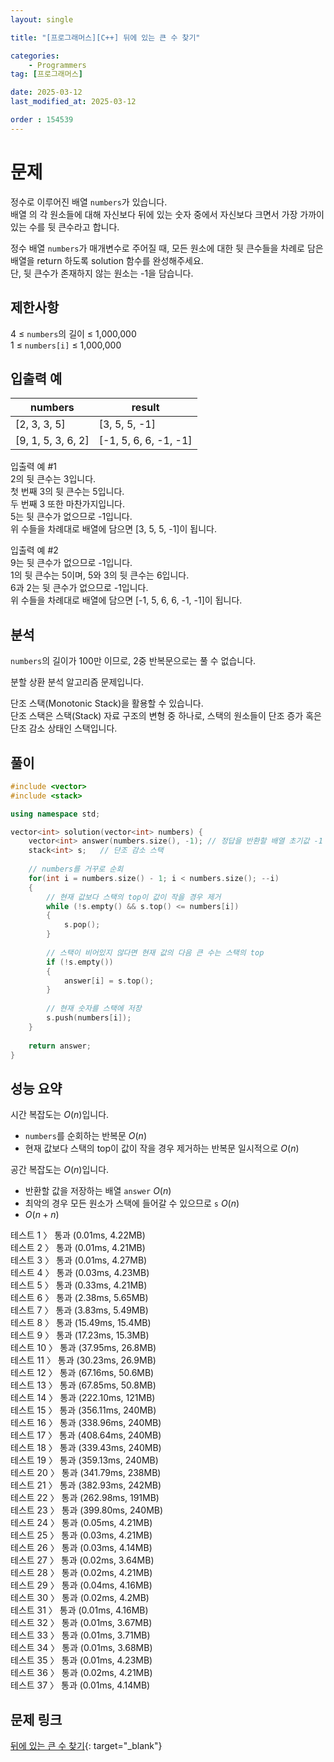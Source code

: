 ```yaml
---
layout: single

title: "[프로그래머스][C++] 뒤에 있는 큰 수 찾기"

categories:
    - Programmers
tag: [프로그래머스]

date: 2025-03-12
last_modified_at: 2025-03-12

order : 154539
---
```


# 문제

정수로 이루어진 배열 `numbers`가 있습니다.  
배열 의 각 원소들에 대해 자신보다 뒤에 있는 숫자 중에서 자신보다 크면서 가장 가까이 있는 수를 뒷 큰수라고 합니다.

정수 배열 `numbers`가 매개변수로 주어질 때, 모든 원소에 대한 뒷 큰수들을 차례로 담은 배열을 return 하도록 solution 함수를 완성해주세요.  
단, 뒷 큰수가 존재하지 않는 원소는 -1을 담습니다.

## 제한사항

4 ≤ `numbers`의 길이 ≤ 1,000,000  
1 ≤ `numbers[i]` ≤ 1,000,000

## 입출력 예

|numbers|result|
|---|---|
|[2, 3, 3, 5]|[3, 5, 5, -1]|
|[9, 1, 5, 3, 6, 2]|[-1, 5, 6, 6, -1, -1]|

입출력 예 #1  
2의 뒷 큰수는 3입니다.  
첫 번째 3의 뒷 큰수는 5입니다.  
두 번째 3 또한 마찬가지입니다.  
5는 뒷 큰수가 없으므로 -1입니다.  
위 수들을 차례대로 배열에 담으면 [3, 5, 5, -1]이 됩니다.

입출력 예 #2  
9는 뒷 큰수가 없으므로 -1입니다.  
1의 뒷 큰수는 5이며, 5와 3의 뒷 큰수는 6입니다.  
6과 2는 뒷 큰수가 없으므로 -1입니다.  
위 수들을 차례대로 배열에 담으면 [-1, 5, 6, 6, -1, -1]이 됩니다.

## 분석

`numbers`의 길이가 100만 이므로, 2중 반복문으로는 풀 수 없습니다.

분할 상환 분석 알고리즘 문제입니다.

단조 스택(Monotonic Stack)을 활용할 수 있습니다.  
단조 스택은 스택(Stack) 자료 구조의 변형 중 하나로, 스택의 원소들이 단조 증가 혹은 단조 감소 상태인 스택입니다.

## 풀이

```cpp
#include <vector>
#include <stack>

using namespace std;

vector<int> solution(vector<int> numbers) {
    vector<int> answer(numbers.size(), -1); // 정답을 반환할 배열 초기값 -1
    stack<int> s;   // 단조 감소 스택
    
    // numbers를 거꾸로 순회
    for(int i = numbers.size() - 1; i < numbers.size(); --i)
    {
        // 현재 값보다 스택의 top이 값이 작을 경우 제거
        while (!s.empty() && s.top() <= numbers[i])
        {
            s.pop();
        }
        
        // 스택이 비어있지 않다면 현재 값의 다음 큰 수는 스택의 top
        if (!s.empty())
        {
            answer[i] = s.top();
        }
        
        // 현재 숫자를 스택에 저장
        s.push(numbers[i]);
    }
    
    return answer;
}
```

## 성능 요약

시간 복잡도는 $O(n)$입니다.

- `numbers`를 순회하는 반복문 $O(n)$
- 현재 값보다 스택의 top이 값이 작을 경우 제거하는 반복문 일시적으로 $O(n)$

공간 복잡도는 $O(n)$입니다.

- 반환할 값을 저장하는 배열 `answer` $O(n)$
- 최악의 경우 모든 원소가 스택에 들어갈 수 있으므로 `s` $O(n)$
- $O(n + n)$

테스트 1 〉 통과 (0.01ms, 4.22MB)  
테스트 2 〉 통과 (0.01ms, 4.21MB)  
테스트 3 〉 통과 (0.01ms, 4.27MB)  
테스트 4 〉 통과 (0.03ms, 4.23MB)  
테스트 5 〉 통과 (0.33ms, 4.21MB)  
테스트 6 〉 통과 (2.38ms, 5.65MB)  
테스트 7 〉 통과 (3.83ms, 5.49MB)  
테스트 8 〉 통과 (15.49ms, 15.4MB)  
테스트 9 〉 통과 (17.23ms, 15.3MB)  
테스트 10 〉 통과 (37.95ms, 26.8MB)  
테스트 11 〉 통과 (30.23ms, 26.9MB)  
테스트 12 〉 통과 (67.16ms, 50.6MB)  
테스트 13 〉 통과 (67.85ms, 50.8MB)  
테스트 14 〉 통과 (222.10ms, 121MB)  
테스트 15 〉 통과 (356.11ms, 240MB)  
테스트 16 〉 통과 (338.96ms, 240MB)  
테스트 17 〉 통과 (408.64ms, 240MB)  
테스트 18 〉 통과 (339.43ms, 240MB)  
테스트 19 〉 통과 (359.13ms, 240MB)  
테스트 20 〉 통과 (341.79ms, 238MB)  
테스트 21 〉 통과 (382.93ms, 242MB)  
테스트 22 〉 통과 (262.98ms, 191MB)  
테스트 23 〉 통과 (399.80ms, 240MB)  
테스트 24 〉 통과 (0.05ms, 4.21MB)  
테스트 25 〉 통과 (0.03ms, 4.21MB)  
테스트 26 〉 통과 (0.03ms, 4.14MB)  
테스트 27 〉 통과 (0.02ms, 3.64MB)  
테스트 28 〉 통과 (0.02ms, 4.21MB)  
테스트 29 〉 통과 (0.04ms, 4.16MB)  
테스트 30 〉 통과 (0.02ms, 4.2MB)  
테스트 31 〉 통과 (0.01ms, 4.16MB)  
테스트 32 〉 통과 (0.01ms, 3.67MB)  
테스트 33 〉 통과 (0.01ms, 3.71MB)  
테스트 34 〉 통과 (0.01ms, 3.68MB)  
테스트 35 〉 통과 (0.01ms, 4.23MB)  
테스트 36 〉 통과 (0.02ms, 4.21MB)  
테스트 37 〉 통과 (0.01ms, 4.14MB)  

## 문제 링크

[뒤에 있는 큰 수 찾기](https://school.programmers.co.kr/learn/courses/30/lessons/154539){: target="_blank"}